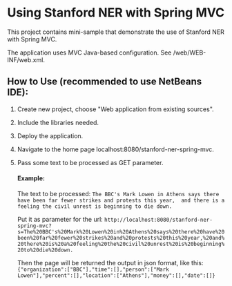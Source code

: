 # Using Stanford NER with Spring MVC


This project contains mini-sample that demonstrate the use of Stanford NER with Spring MVC. 

The application uses MVC Java-based configuration. See /web/WEB-INF/web.xml.

## How to Use (recommended to use NetBeans IDE):
1. Create new project, choose "Web application from existing sources".
2. Include the libraries needed.
3. Deploy the application. 
4. Navigate to the home page localhost:8080/stanford-ner-spring-mvc.
5. Pass some text to be processed as GET parameter.
        
    #### Example:

    The text to be processed: 
    `The BBC's Mark Lowen in Athens says there have been far fewer strikes and protests this year, 
    and there is a feeling the civil unrest is beginning to die down.`
    
    Put it as parameter for the url:
    `http://localhost:8080/stanford-ner-spring-mvc?s=The%20BBC's%20Mark%20Lowen%20in%20Athens%20says%20there%20have%20been%20far%20fewer%20strikes%20and%20protests%20this%20year,%20and%20there%20is%20a%20feeling%20the%20civil%20unrest%20is%20beginning%20to%20die%20down.` 
    
    Then the page will be returned the output in json format, like this: 
    `{"organization":["BBC"],"time":[],"person":["Mark Lowen"],"percent":[],"location":["Athens"],"money":[],"date":[]}`



